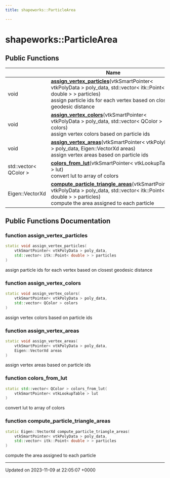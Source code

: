 ```yaml
---
title: shapeworks::ParticleArea

---
```


# shapeworks::ParticleArea





## Public Functions

|                | Name           |
| -------------- | -------------- |
| void | **[assign_vertex_particles](../Classes/classshapeworks_1_1ParticleArea.md#function-assign-vertex-particles)**(vtkSmartPointer< vtkPolyData > poly_data, std::vector< itk::Point< double > > particles)<br>assign particle ids for each vertex based on closest geodesic distance  |
| void | **[assign_vertex_colors](../Classes/classshapeworks_1_1ParticleArea.md#function-assign-vertex-colors)**(vtkSmartPointer< vtkPolyData > poly_data, std::vector< QColor > colors)<br>assign vertex colors based on particle ids  |
| void | **[assign_vertex_areas](../Classes/classshapeworks_1_1ParticleArea.md#function-assign-vertex-areas)**(vtkSmartPointer< vtkPolyData > poly_data, Eigen::VectorXd areas)<br>assign vertex areas based on particle ids  |
| std::vector< QColor > | **[colors_from_lut](../Classes/classshapeworks_1_1ParticleArea.md#function-colors-from-lut)**(vtkSmartPointer< vtkLookupTable > lut)<br>convert lut to array of colors  |
| Eigen::VectorXd | **[compute_particle_triangle_areas](../Classes/classshapeworks_1_1ParticleArea.md#function-compute-particle-triangle-areas)**(vtkSmartPointer< vtkPolyData > poly_data, std::vector< itk::Point< double > > particles)<br>compute the area assigned to each particle  |

## Public Functions Documentation

### function assign_vertex_particles

```cpp
static void assign_vertex_particles(
    vtkSmartPointer< vtkPolyData > poly_data,
    std::vector< itk::Point< double > > particles
)
```

assign particle ids for each vertex based on closest geodesic distance 

### function assign_vertex_colors

```cpp
static void assign_vertex_colors(
    vtkSmartPointer< vtkPolyData > poly_data,
    std::vector< QColor > colors
)
```

assign vertex colors based on particle ids 

### function assign_vertex_areas

```cpp
static void assign_vertex_areas(
    vtkSmartPointer< vtkPolyData > poly_data,
    Eigen::VectorXd areas
)
```

assign vertex areas based on particle ids 

### function colors_from_lut

```cpp
static std::vector< QColor > colors_from_lut(
    vtkSmartPointer< vtkLookupTable > lut
)
```

convert lut to array of colors 

### function compute_particle_triangle_areas

```cpp
static Eigen::VectorXd compute_particle_triangle_areas(
    vtkSmartPointer< vtkPolyData > poly_data,
    std::vector< itk::Point< double > > particles
)
```

compute the area assigned to each particle 

-------------------------------

Updated on 2023-11-09 at 22:05:07 +0000